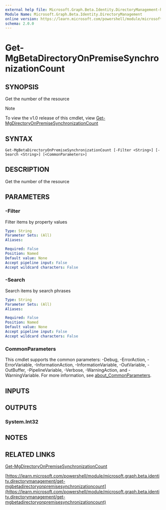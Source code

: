```yaml
---
external help file: Microsoft.Graph.Beta.Identity.DirectoryManagement-help.xml
Module Name: Microsoft.Graph.Beta.Identity.DirectoryManagement
online version: https://learn.microsoft.com/powershell/module/microsoft.graph.beta.identity.directorymanagement/get-mgbetadirectoryonpremisesynchronizationcount
schema: 2.0.0
---
```


# Get-MgBetaDirectoryOnPremiseSynchronizationCount

## SYNOPSIS
Get the number of the resource

> [!NOTE]
> To view the v1.0 release of this cmdlet, view [Get-MgDirectoryOnPremiseSynchronizationCount](/powershell/module/Microsoft.Graph.Identity.DirectoryManagement/Get-MgDirectoryOnPremiseSynchronizationCount?view=graph-powershell-1.0)

## SYNTAX

```
Get-MgBetaDirectoryOnPremiseSynchronizationCount [-Filter <String>] [-Search <String>] [<CommonParameters>]
```

## DESCRIPTION
Get the number of the resource

## PARAMETERS

### -Filter
Filter items by property values

```yaml
Type: String
Parameter Sets: (All)
Aliases:

Required: False
Position: Named
Default value: None
Accept pipeline input: False
Accept wildcard characters: False
```

### -Search
Search items by search phrases

```yaml
Type: String
Parameter Sets: (All)
Aliases:

Required: False
Position: Named
Default value: None
Accept pipeline input: False
Accept wildcard characters: False
```

### CommonParameters
This cmdlet supports the common parameters: -Debug, -ErrorAction, -ErrorVariable, -InformationAction, -InformationVariable, -OutVariable, -OutBuffer, -PipelineVariable, -Verbose, -WarningAction, and -WarningVariable. For more information, see [about_CommonParameters](http://go.microsoft.com/fwlink/?LinkID=113216).

## INPUTS

## OUTPUTS

### System.Int32
## NOTES

## RELATED LINKS
[Get-MgDirectoryOnPremiseSynchronizationCount](/powershell/module/Microsoft.Graph.Identity.DirectoryManagement/Get-MgDirectoryOnPremiseSynchronizationCount?view=graph-powershell-1.0)

[https://learn.microsoft.com/powershell/module/microsoft.graph.beta.identity.directorymanagement/get-mgbetadirectoryonpremisesynchronizationcount](https://learn.microsoft.com/powershell/module/microsoft.graph.beta.identity.directorymanagement/get-mgbetadirectoryonpremisesynchronizationcount)



